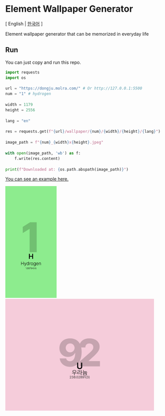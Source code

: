 # Element Wallpaper Generator
\[ English | [한국어](README_ko.md) \]

Element wallpaper generator that can be memorized in everyday life

## Run
You can just copy and run this repo.
```python
import requests
import os

url = "https://dongju.molra.com/" # Or http://127.0.0.1:5500
num = "1" # hydrogen

width = 1179
height = 2556

lang = "en"

res = requests.get(f"{url}/wallpaper/{num}/{width}/{height}/{lang}")

image_path = f"{num}_{width}x{height}.jpeg"
    
with open(image_path, 'wb') as f:
    f.write(res.content)

print(f"Downloaded at: {os.path.abspath(image_path)}")
```

[You can see an example here.](https://github.com/v1bt/element-wallpaper/tree/main/examples)

<img src="https://github.com/v1bt/element-wallpaper/blob/main/examples/1_1179x2556.jpeg" width=auto height=350px> <img src="https://github.com/v1bt/element-wallpaper/blob/main/examples/92_2224x1668.jpeg" width=auto height=350px>